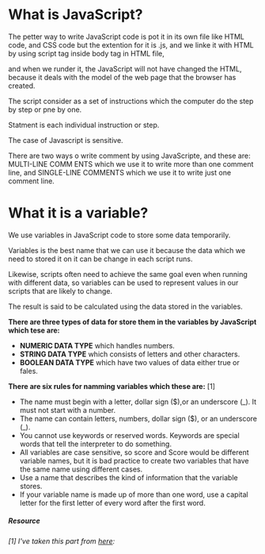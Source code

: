 # What is JavaScript? #
The petter way to write JavaScript code is pot it in its own file like HTML code, and CSS code but the extention for it is .js, and we linke it with HTML by using script tag inside body tag in HTML file, 

and when we runder it, the JavaScript will not have changed the HTML, because it deals with the model of the web page that the browser has created.

The script consider as a set of instructions which the computer do the step by step or pne by one.

Statment is each individual instruction or step.

The case of Javascript is sensitive.

There are two ways o write comment by using JavaScripte, and these are: MULTI-LINE COMM ENTS which we use it to write more than one comment line, and SINGLE-LINE COMMENTS which we use it to write just one comment line.

# What it is a variable? #
We use variables in JavaScript code to store some data temporarily.

Variables  is the best name that we can use it because the data which we need to stored it on it can be change in each script runs. 

Likewise, scripts often need to achieve the same goal even when running with different data, so variables can be used to represent values in our scripts that are likely to change. 

The result is said to be calculated using the data stored in the variables.

**There are three types of data for store them in the variables by JavaScript which tese are:**
- **NUMERIC DATA TYPE** which handles numbers. 
- **STRING DATA TYPE**  which consists of letters and other characters.  
- **BOOLEAN DATA TYPE** which have two values of data either true or fales.

**There are six rules for namming variables which these are:** [1]
- The name must begin with a letter, dollar sign ($),or an underscore (_). It must not start with a number.
- The name can contain letters, numbers, dollar sign ($), or an underscore (_). 
- You cannot use keywords or reserved words. Keywords are special words that tell the interpreter to do something.
- All variables are case sensitive, so score and Score would be different variable names, but it is bad practice to create two variables that have the same name using different cases.
- Use a name that describes the kind of information that the variable stores.
- If your variable name is made up of more than one word, use a capital letter for the first letter of every word after the first word. 


##### Resource #####
###### [1] I've taken this part from [here](https://slack-files.com/files-pri-safe/TNGRRLUMA-F011S1UE7EH/javascript_and_jquery_interactive_jon_du.pdf?c=1586864463-45a47103ba9f3f2a):
